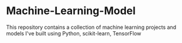 # Machine-Learning-Model
This repository contains a collection of machine learning projects and models I've built using Python, scikit-learn, TensorFlow
